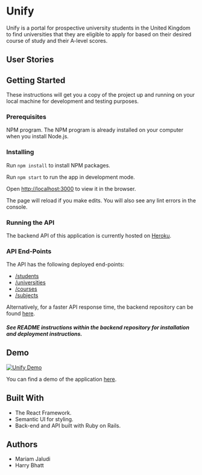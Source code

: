 # Unify
Unify is a portal for prospective university students in the United Kingdom to find universities that they are eligible to apply for based on their desired course of study and their A-level scores.

## User Stories

## Getting Started
These instructions will get you a copy of the project up and running on your local machine for development and testing purposes.

### Prerequisites
NPM program. The NPM program is already installed on your computer when you install Node.js.

### Installing

Run `npm install` to install NPM packages.<br>

Run `npm start` to run the app in development mode. <br>

Open [http://localhost:3000](http://localhost:3000) to view it in the browser.

The page will reload if you make edits. You will also see any lint errors in the console.

### Running the API

The backend API of this application is currently hosted on [Heroku](https://unify-backend.herokuapp.com/).

### API End-Points

The API has the following deployed end-points: <br>
* [/students](https://unify-backend.herokuapp.com/students) <br>
* [/universities](https://unify-backend.herokuapp.com/universities) <br>
* [/courses](https://unify-backend.herokuapp.com/courses) <br>
* [/subjects](https://unify-backend.herokuapp.com/subjects) <br>

Alternatively, for a faster API response time, the backend repository can be found [here](https://github.com/Mariamjaludi/Unify-backend).

##### *See README instructions within the backend repository for installation and deployment instructions.*

## Demo

[![Unify Demo](http://img.youtube.com/vi/wCCo7pcl71w/0.jpg)](https://youtu.be/wCCo7pcl71w "Unify Demo")

You can find a demo of the application [here](https://youtu.be/wCCo7pcl71w).

## Built With

* The React Framework.
* Semantic UI for styling.
* Back-end and API built with Ruby on Rails.

## Authors
* Mariam Jaludi
* Harry Bhatt
